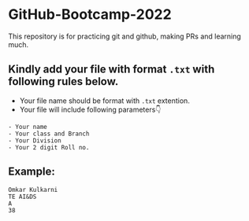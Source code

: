 # GitHub-Bootcamp-2022
This repository is for practicing git and github, making PRs and learning much. 

## Kindly add your file with format `.txt` with following rules below.

- Your file name should be format with `.txt` extention.
- Your file will include following parameters👇
```
- Your name
- Your class and Branch
- Your Division 
- Your 2 digit Roll no.
```
## Example:
```
Omkar Kulkarni
TE AI&DS
A
38
```
